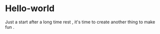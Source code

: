 # Hello-world
Just a start
after a long time rest , it's time to create another thing to make fun .
